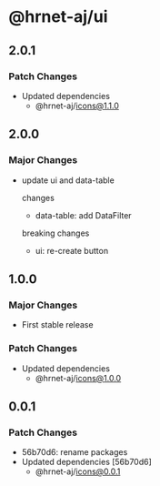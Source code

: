 # @hrnet-aj/ui

## 2.0.1

### Patch Changes

- Updated dependencies
  - @hrnet-aj/icons@1.1.0

## 2.0.0

### Major Changes

- update ui and data-table

  changes

  - data-table: add DataFilter

  breaking changes

  - ui: re-create button

## 1.0.0

### Major Changes

- First stable release

### Patch Changes

- Updated dependencies
  - @hrnet-aj/icons@1.0.0

## 0.0.1

### Patch Changes

- 56b70d6: rename packages
- Updated dependencies [56b70d6]
  - @hrnet-aj/icons@0.0.1
